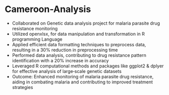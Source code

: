 ﻿# Cameroon-Analysis

- Collaborated on Genetic data analysis project for malaria parasite drug resistance monitoring
- Utilized openxlsx, for data manipulation and transformation in R programming Language
- Applied efficient data formatting techniques to preprocess data, resulting in a 30% reduction in preprocessing time
- Performed data analysis, contributing to drug resistance pattern identification with a 20% increase in accuracy
- Leveraged R computational methods and packages like ggplot2 & dplyer for effective analysis of large‑scale genetic datasets
- Outcome: Enhanced monitoring of malaria parasite drug resistance, aiding in combating malaria and contributing to improved treatment strategies

